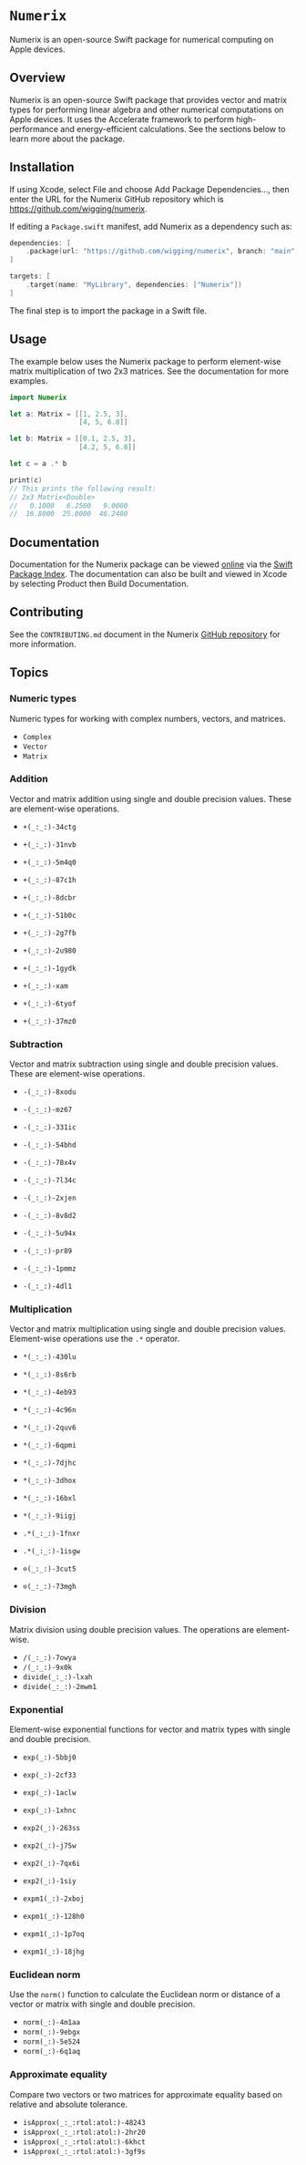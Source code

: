 # ``Numerix``

Numerix is an open-source Swift package for numerical computing on Apple devices.

## Overview

Numerix is an open-source Swift package that provides vector and matrix types for performing linear algebra and other numerical computations on Apple devices. It uses the Accelerate framework to perform high-performance and energy-efficient calculations. See the sections below to learn more about the package.

## Installation

If using Xcode, select File and choose Add Package Dependencies..., then enter the URL for the Numerix GitHub repository which is <https://github.com/wigging/numerix>.

If editing a `Package.swift` manifest, add Numerix as a dependency such as:

```swift
dependencies: [
    .package(url: "https://github.com/wigging/numerix", branch: "main")
]

targets: [
    .target(name: "MyLibrary", dependencies: ["Numerix"])
]
```

The final step is to import the package in a Swift file.

## Usage

The example below uses the Numerix package to perform element-wise matrix multiplication of two 2x3 matrices. See the documentation for more examples.

```swift
import Numerix

let a: Matrix = [[1, 2.5, 3],
                 [4, 5, 6.8]]

let b: Matrix = [[0.1, 2.5, 3],
                 [4.2, 5, 6.8]]

let c = a .* b

print(c)
// This prints the following result:
// 2x3 Matrix<Double>
//   0.1000   6.2500   9.0000
//  16.8000  25.0000  46.2400
```

## Documentation

Documentation for the Numerix package can be viewed [online](https://apple.com) via the [Swift Package Index](https://swiftpackageindex.com). The documentation can also be built and viewed in Xcode by selecting Product then Build Documentation.

## Contributing

See the `CONTRIBUTING.md` document in the Numerix [GitHub repository](https://github.com/wigging/numerix) for more information.

## Topics

### Numeric types

Numeric types for working with complex numbers, vectors, and matrices.

- ``Complex``
- ``Vector``
- ``Matrix``

### Addition

Vector and matrix addition using single and double precision values. These are element-wise operations.

- ``+(_:_:)-34ctg``
- ``+(_:_:)-31nvb``
- ``+(_:_:)-5m4q0``
- ``+(_:_:)-87c1h``
- ``+(_:_:)-8dcbr``
- ``+(_:_:)-51b0c``

- ``+(_:_:)-2g7fb``
- ``+(_:_:)-2u980``
- ``+(_:_:)-1gydk``
- ``+(_:_:)-xam``
- ``+(_:_:)-6tyof``
- ``+(_:_:)-37mz0``

### Subtraction

Vector and matrix subtraction using single and double precision values. These are element-wise operations.

- ``-(_:_:)-8xodu``
- ``-(_:_:)-mz67``
- ``-(_:_:)-331ic``
- ``-(_:_:)-54bhd``
- ``-(_:_:)-78x4v``
- ``-(_:_:)-7l34c``

- ``-(_:_:)-2xjen``
- ``-(_:_:)-8v8d2``
- ``-(_:_:)-5u94x``
- ``-(_:_:)-pr89``
- ``-(_:_:)-1pmmz``
- ``-(_:_:)-4dl1``

### Multiplication

Vector and matrix multiplication using single and double precision values. Element-wise operations use the `.*` operator.

- ``*(_:_:)-430lu``
- ``*(_:_:)-8s6rb``
- ``*(_:_:)-4eb93``
- ``*(_:_:)-4c96n``
- ``*(_:_:)-2quv6``
- ``*(_:_:)-6qpmi``

- ``*(_:_:)-7djhc``
- ``*(_:_:)-3dhox``
- ``*(_:_:)-16bxl``
- ``*(_:_:)-9iigj``

- ``.*(_:_:)-1fnxr``
- ``.*(_:_:)-1isgw``

- ``⊙(_:_:)-3cut5``
- ``⊙(_:_:)-73mgh``

### Division

Matrix division using double precision values. The operations are element-wise.

- ``/(_:_:)-7owya``
- ``/(_:_:)-9x0k``
- ``divide(_:_:)-lxah``
- ``divide(_:_:)-2mwm1``

### Exponential

Element-wise exponential functions for vector and matrix types with single and double precision. 

- ``exp(_:)-5bbj0``
- ``exp(_:)-2cf33``
- ``exp(_:)-1aclw``
- ``exp(_:)-1xhnc``

- ``exp2(_:)-263ss``
- ``exp2(_:)-j75w``
- ``exp2(_:)-7qx6i``
- ``exp2(_:)-1siy``

- ``expm1(_:)-2xboj``
- ``expm1(_:)-128h0``
- ``expm1(_:)-1p7oq``
- ``expm1(_:)-18jhg``

### Euclidean norm

Use the `norm()` function to calculate the Euclidean norm or distance of a vector or matrix with single and double precision.

- ``norm(_:)-4m1aa``
- ``norm(_:)-9ebgx``
- ``norm(_:)-5e524``
- ``norm(_:)-6q1aq``

### Approximate equality

Compare two vectors or two matrices for approximate equality based on relative and absolute tolerance.

- ``isApprox(_:_:rtol:atol:)-48243``
- ``isApprox(_:_:rtol:atol:)-2hr20``
- ``isApprox(_:_:rtol:atol:)-6khct``
- ``isApprox(_:_:rtol:atol:)-3gf9s``

